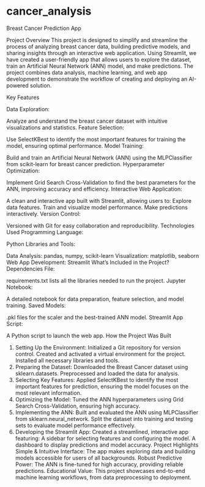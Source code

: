 # cancer_analysis
Breast Cancer Prediction App

Project Overview
This project is designed to simplify and streamline the process of analyzing breast cancer data, building predictive models, and sharing insights through an interactive web application. Using Streamlit, we have created a user-friendly app that allows users to explore the dataset, train an Artificial Neural Network (ANN) model, and make predictions. The project combines data analysis, machine learning, and web app development to demonstrate the workflow of creating and deploying an AI-powered solution.

Key Features

Data Exploration:

Analyze and understand the breast cancer dataset with intuitive visualizations and statistics.
Feature Selection:

Use SelectKBest to identify the most important features for training the model, ensuring optimal performance.
Model Training:

Build and train an Artificial Neural Network (ANN) using the MLPClassifier from scikit-learn for breast cancer prediction.
Hyperparameter Optimization:

Implement Grid Search Cross-Validation to find the best parameters for the ANN, improving accuracy and efficiency.
Interactive Web Application:

A clean and interactive app built with Streamlit, allowing users to:
Explore data features.
Train and visualize model performance.
Make predictions interactively.
Version Control:

Versioned with Git for easy collaboration and reproducibility.
Technologies Used
Programming Language:

Python
Libraries and Tools:

Data Analysis: pandas, numpy, scikit-learn
Visualization: matplotlib, seaborn
Web App Development: Streamlit
What’s Included in the Project?
Dependencies File:

requirements.txt lists all the libraries needed to run the project.
Jupyter Notebook:

A detailed notebook for data preparation, feature selection, and model training.
Saved Models:

.pkl files for the scaler and the best-trained ANN model.
Streamlit App Script:

A Python script to launch the web app.
How the Project Was Built
1. Setting Up the Environment:
Initialized a Git repository for version control.
Created and activated a virtual environment for the project.
Installed all necessary libraries and tools.
2. Preparing the Dataset:
Downloaded the Breast Cancer dataset using sklearn.datasets.
Preprocessed and loaded the data for analysis.
3. Selecting Key Features:
Applied SelectKBest to identify the most important features for prediction, ensuring the model focuses on the most relevant information.
4. Optimizing the Model:
Tuned the ANN hyperparameters using Grid Search Cross-Validation, ensuring high accuracy.
5. Implementing the ANN:
Built and evaluated the ANN using MLPClassifier from sklearn.neural_network.
Split the dataset into training and testing sets to evaluate model performance effectively.
6. Developing the Streamlit App:
Created a streamlined, interactive app featuring:
A sidebar for selecting features and configuring the model.
A dashboard to display predictions and model accuracy.
Project Highlights
Simple & Intuitive Interface: The app makes exploring data and building models accessible for users of all backgrounds.
Robust Predictive Power: The ANN is fine-tuned for high accuracy, providing reliable predictions.
Educational Value: This project showcases end-to-end machine learning workflows, from data preprocessing to deployment.
